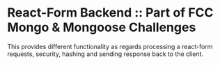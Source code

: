 React-Form Backend :: Part of FCC Mongo & Mongoose Challenges
===============================

This provides different functionality as regards processing a react-form requests, security, hashing and sending response back to the client.
